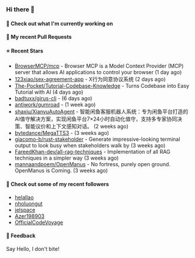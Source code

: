 ### Hi there 👋

#### 👷 Check out what I'm currently working on

#### 🔨 My recent Pull Requests


#### ⭐ Recent Stars

- [BrowserMCP/mcp](https://github.com/BrowserMCP/mcp) - Browser MCP is a Model Context Provider (MCP) server that allows AI applications to control your browser (1 day ago)
- [123xiao/sex-agreement-app](https://github.com/123xiao/sex-agreement-app) - X行为同意协议系统 (2 days ago)
- [The-Pocket/Tutorial-Codebase-Knowledge](https://github.com/The-Pocket/Tutorial-Codebase-Knowledge) - Turns Codebase into Easy Tutorial with AI (4 days ago)
- [badtuxx/girus-cli](https://github.com/badtuxx/girus-cli) -  (6 days ago)
- [antiwork/gumroad](https://github.com/antiwork/gumroad) -  (1 week ago)
- [shaxiu/XianyuAutoAgent](https://github.com/shaxiu/XianyuAutoAgent) - 智能闲鱼客服机器人系统：专为闲鱼平台打造的AI值守解决方案，实现闲鱼平台7×24小时自动化值守，支持多专家协同决策、智能议价和上下文感知对话。 (2 weeks ago)
- [bytedance/MegaTTS3](https://github.com/bytedance/MegaTTS3) -  (3 weeks ago)
- [giacomo-b/rust-stakeholder](https://github.com/giacomo-b/rust-stakeholder) - Generate impressive-looking terminal output to look busy when stakeholders walk by (3 weeks ago)
- [FareedKhan-dev/all-rag-techniques](https://github.com/FareedKhan-dev/all-rag-techniques) - Implementation of all RAG techniques in a simpler way (3 weeks ago)
- [mannaandpoem/OpenManus](https://github.com/mannaandpoem/OpenManus) - No fortress, purely open ground.  OpenManus is Coming. (3 weeks ago)

#### 👯 Check out some of my recent followers

- [helallao](https://github.com/helallao)
- [nholuongut](https://github.com/nholuongut)
- [jelspace](https://github.com/jelspace)
- [Azer198903](https://github.com/Azer198903)
- [OfficialCodeVoyage](https://github.com/OfficialCodeVoyage)

#### 💬 Feedback

Say Hello, I don't bite!